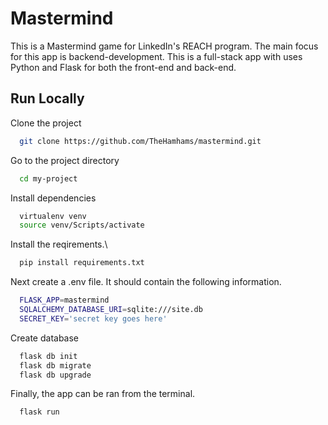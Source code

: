 # Mastermind

This is a Mastermind game for LinkedIn's REACH program. 
The main focus for this app is backend-development. This is a full-stack app with uses
Python and Flask for both the front-end and back-end.


## Run Locally

Clone the project

```bash
  git clone https://github.com/TheHamhams/mastermind.git
```

Go to the project directory

```bash
  cd my-project
```

Install dependencies

```bash
  virtualenv venv
  source venv/Scripts/activate
```
Install the reqirements.\
```bash
  pip install requirements.txt
```
Next create a .env file. It should contain the following information.
```bash
  FLASK_APP=mastermind
  SQLALCHEMY_DATABASE_URI=sqlite:///site.db
  SECRET_KEY='secret key goes here'
```
Create database
```bash
  flask db init
  flask db migrate
  flask db upgrade
```
Finally, the app can be ran from the terminal.
```bash
  flask run
```
